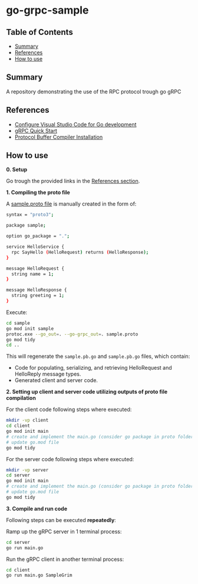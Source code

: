 # go-grpc-sample

## Table of Contents

+ [Summary](#summary)
+ [References](#references)
+ [How to use](#how-to-use)

## Summary

A repository demonstrating the use of the RPC protocol trough go gRPC

## References

- [Configure Visual Studio Code for Go development](https://learn.microsoft.com/en-us/azure/developer/go/configure-visual-studio-code)
- [gRPC Quick Start](https://grpc.io/docs/languages/go/quickstart/)
- [Protocol Buffer Compiler Installation](https://grpc.io/docs/protoc-installation/)

## How to use

**0. Setup**

Go trough the provided links in the [References section](#references).

**1. Compiling the proto file**

A  [sample.proto file](./proto/sample.proto) is manually created in the form of:

```sh
syntax = "proto3";

package sample;

option go_package = ".";

service HelloService {
  rpc SayHello (HelloRequest) returns (HelloResponse);
}

message HelloRequest {
  string name = 1;
}

message HelloResponse {
  string greeting = 1;
}
```

Execute: 

```sh
cd sample
go mod init sample
protoc.exe --go_out=. --go-grpc_out=. sample.proto
go mod tidy
cd ..
```

This will regenerate the `sample.pb.go` and `sample.pb.go` files, which contain:
- Code for populating, serializing, and retrieving HelloRequest and HelloReply message types.
- Generated client and server code.

**2. Setting up client and server code utilizing outputs of proto file compilation**

For the client code following steps where executed:

```sh
mkdir -vp client
cd client
go mod init main
# create and implement the main.go (consider go package in proto folder as local dependency)
# update go.mod file
go mod tidy
```

For the server code following steps where executed:

```sh
mkdir -vp server
cd server
go mod init main
# create and implement the main.go (consider go package in proto folder as local dependency)
# update go.mod file
go mod tidy
```

**3. Compile and run code**

Following steps can be executed **repeatedly**:

Ramp up the gRPC server in 1 terminal process:

```sh
cd server
go run main.go
```

Run the gRPC client in another terminal process:

```sh
cd client
go run main.go SampleGrim
```






